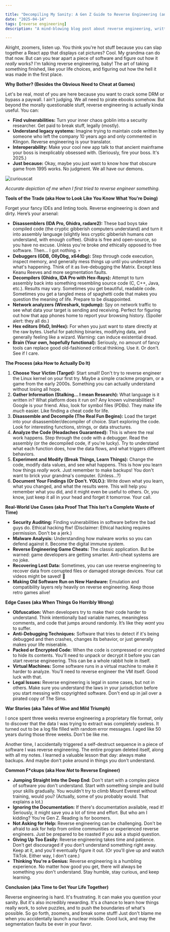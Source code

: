 ```yaml
---

title: "Decompiling My Sanity: A Gen Z Guide to Reverse Engineering (and Avoiding Existential Dread)"
date: "2025-04-14"
tags: [reverse engineering]
description: "A mind-blowing blog post about reverse engineering, written for chaotic Gen Z engineers who are probably procrastinating on their actual homework."

---
```


Alright, zoomers, listen up. You think you're hot stuff because you can slap together a React app that displays cat pictures? Cool. My grandma can do that now. But can you tear apart a piece of software and figure out how it *really* works? I'm talking reverse engineering, baby! The art of taking something finished, like your life choices, and figuring out how the hell it was made in the first place.

**Why Bother? (Besides the Obvious Need to Cheat at Games)**

Let's be real, most of you are here because you want to crack some DRM or bypass a paywall. I ain't judging. We all need to pirate ebooks somehow. But beyond the morally questionable stuff, reverse engineering is actually kinda useful. You can:

*   **Find vulnerabilities:** Turn your inner chaos goblin into a security researcher. Get paid to break stuff, legally (mostly).
*   **Understand legacy systems:** Imagine trying to maintain code written by someone who left the company 10 years ago and only commented in Klingon. Reverse engineering is your translator.
*   **Interoperability:** Make your cool new app talk to that ancient mainframe your boss is inexplicably obsessed with. (Seriously, fire your boss. It's 2025.)
*   **Just because:** Okay, maybe you just want to know how that obscure game from 1995 works. No judgment. We all have our demons.

![curiouscat](https://i.kym-cdn.com/entries/icons/facebook/000/021/193/cover10.jpg)

*Accurate depiction of me when I first tried to reverse engineer something.*

**Tools of the Trade (aka How to Look Like You Know What You're Doing)**

Forget your fancy IDEs and linting tools. Reverse engineering is down and dirty. Here’s your arsenal:

*   **Disassemblers (IDA Pro, Ghidra, radare2):** These bad boys take compiled code (the cryptic gibberish computers understand) and turn it into assembly language (slightly less cryptic gibberish humans *can* understand, with enough coffee). Ghidra is free and open-source, so you have no excuse. Unless you're broke *and* ethically opposed to free software. Then... I got nothing. 💀
*   **Debuggers (GDB, OllyDbg, x64dbg):** Step through code execution, inspect memory, and generally mess things up until you understand what's happening. Think of it as live-debugging the Matrix. Except less Keanu Reeves and more segmentation faults.
*   **Decompilers (Ghidra, IDA Pro with Hex-Rays):** Attempt to turn assembly back into something resembling source code (C, C++, Java, etc.). Results may vary. Sometimes you get beautiful, readable code. Sometimes you get a tangled mess of spaghetti code that makes you question the meaning of life. Prepare to be disappointed.
*   **Network analyzers (Wireshark, tcpdump):** Spy on network traffic to see what data your target is sending and receiving. Perfect for figuring out how that app phones home to report your browsing history. (Spoiler alert: they all do.)
*   **Hex editors (HxD, ImHex):** For when you just want to stare directly at the raw bytes. Useful for patching binaries, modifying data, and generally feeling like a wizard. Warning: can induce existential dread.
*   **Brain (Your own, hopefully functional):** Seriously, no amount of fancy tools can replace good old-fashioned critical thinking. Use it. Or don't. See if I care.

**The Process (aka How to Actually Do It)**

1.  **Choose Your Victim (Target):** Start small! Don't try to reverse engineer the Linux kernel on your first try. Maybe a simple crackme program, or a game from the early 2000s. Something you can actually understand without losing all hope.
2.  **Gather Information (Stalking... I mean Research):** What language is it written in? What platform does it run on? Any known vulnerabilities? Google is your friend. Also, look for symbol files (PDBs). They make life *much* easier. Like finding a cheat code for life.
3.  **Disassemble and Decompile (The Real Fun Begins):** Load the target into your disassembler/decompiler of choice. Start exploring the code. Look for interesting functions, strings, or data structures.
4.  **Analyze the Code (Headaches Guaranteed):** This is where the real work happens. Step through the code with a debugger. Read the assembly (or the decompiled code, if you're lucky). Try to understand what each function does, how the data flows, and what triggers different behaviors.
5.  **Experiment and Modify (Break Things, Learn Things):** Change the code, modify data values, and see what happens. This is how you learn how things *really* work. Just remember to make backups! You don't want to brick your grandma's computer. (Unless…?)
6.  **Document Your Findings (Or Don't. YOLO.):** Write down what you learn, what you changed, and what the results were. This will help you remember what you did, and it might even be useful to others. Or, you know, just keep it all in your head and forget it tomorrow. Your call.

**Real-World Use Cases (aka Proof That This Isn't a Complete Waste of Time)**

*   **Security Auditing:** Finding vulnerabilities in software before the bad guys do. Ethical hacking ftw! (Disclaimer: Ethical hacking requires permission. Don't be a jerk.)
*   **Malware Analysis:** Understanding how malware works so you can defend against it. Become the digital immune system.
*   **Reverse Engineering Game Cheats:** The classic application. But be warned: game developers are getting smarter. Anti-cheat systems are no joke.
*   **Recovering Lost Data:** Sometimes, you can use reverse engineering to recover data from corrupted files or damaged storage devices. Your cat videos might be saved! 🙏
*   **Making Old Software Run on New Hardware:** Emulation and compatibility layers rely heavily on reverse engineering. Keep those retro games alive!

**Edge Cases (aka When Things Go Horribly Wrong)**

*   **Obfuscation:** When developers try to make their code harder to understand. Think intentionally bad variable names, meaningless comments, and code that jumps around randomly. It’s like they *want* you to suffer.
*   **Anti-Debugging Techniques:** Software that tries to detect if it's being debugged and then crashes, changes its behavior, or just generally makes your life miserable.
*   **Packed or Encrypted Code:** When the code is compressed or encrypted to hide its contents. You'll need to unpack or decrypt it before you can start reverse engineering. This can be a whole rabbit hole in itself.
*   **Virtual Machines:** Some software runs in a virtual machine to make it harder to analyze. You'll need to reverse engineer the VM itself. Good luck with that.
*   **Legal Issues:** Reverse engineering is legal in some cases, but not in others. Make sure you understand the laws in your jurisdiction before you start messing with copyrighted software. Don't end up in jail over a pirated copy of The Sims.

**War Stories (aka Tales of Woe and Mild Triumph)**

I once spent three weeks reverse engineering a proprietary file format, only to discover that the data I was trying to extract was completely useless. It turned out to be a log file filled with random error messages. I aged like 50 years during those three weeks. Don't be like me.

Another time, I accidentally triggered a self-destruct sequence in a piece of software I was reverse engineering. The entire program deleted itself, along with all my notes. I learned a valuable lesson that day: always make backups. And maybe don't poke around in things you don't understand.

**Common F\*ckups (aka How *Not* to Reverse Engineer)**

*   **Jumping Straight Into the Deep End:** Don't start with a complex piece of software you don't understand. Start with something simple and build your skills gradually. You wouldn't try to climb Mount Everest without training, would you? (Actually, some of you probably would. That explains a lot.)
*   **Ignoring the Documentation:** If there's documentation available, read it! Seriously, it might save you a lot of time and effort. But who am I kidding? You're Gen Z. Reading is for boomers.
*   **Not Asking for Help:** Reverse engineering can be challenging. Don't be afraid to ask for help from online communities or experienced reverse engineers. Just be prepared to be roasted if you ask a stupid question.
*   **Giving Up Too Easily:** Reverse engineering takes time and patience. Don't get discouraged if you don't understand something right away. Keep at it, and you'll eventually figure it out. (Or you'll give up and watch TikTok. Either way, I don't care.)
*   **Thinking You're a Genius:** Reverse engineering is a humbling experience. No matter how good you get, there will always be something you don't understand. Stay humble, stay curious, and keep learning.

**Conclusion (aka Time to Get Your Life Together)**

Reverse engineering is hard. It's frustrating. It can make you question your sanity. But it's also incredibly rewarding. It's a chance to learn how things really work, to solve puzzles, and to push the boundaries of what's possible. So go forth, zoomers, and break some stuff! Just don't blame me when you accidentally launch a nuclear missile. Good luck, and may the segmentation faults be ever in your favor.
